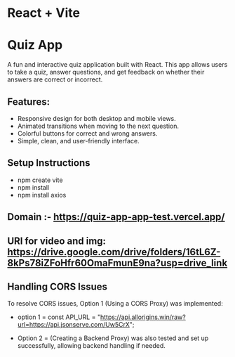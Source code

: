 # React + Vite

# Quiz App

A fun and interactive quiz application built with React. This app allows users to take a quiz, answer questions, and get feedback on whether their answers are correct or incorrect.

## Features:
- Responsive design for both desktop and mobile views.
- Animated transitions when moving to the next question.
- Colorful buttons for correct and wrong answers.
- Simple, clean, and user-friendly interface.

## Setup Instructions

- npm create vite
- npm install
- npm install axios

## Domain :- https://quiz-app-app-test.vercel.app/

## URl for video and img: https://drive.google.com/drive/folders/16tL6Z-8kPs78iZFoHfr60OmaFmunE9na?usp=drive_link

## Handling CORS Issues
To resolve CORS issues, Option 1 (Using a CORS Proxy) was implemented:

- option 1 = const API_URL = "https://api.allorigins.win/raw?url=https://api.jsonserve.com/Uw5CrX";

- Option 2 = (Creating a Backend Proxy) was also tested and set up successfully, allowing backend handling if needed.
